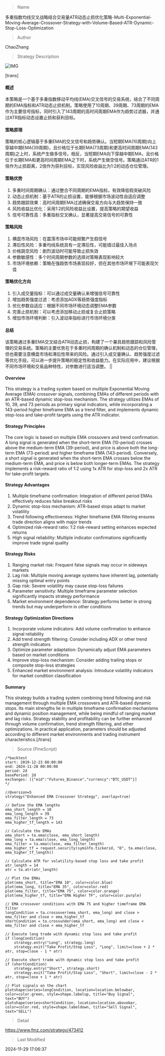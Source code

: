 
> Name

多重指数均线交叉战略结合交易量ATR动态止损优化策略-Multi-Exponential-Moving-Average-Crossover-Strategy-with-Volume-Based-ATR-Dynamic-Stop-Loss-Optimization

> Author

ChaoZhang

> Strategy Description

![IMG](https://www.fmz.com/upload/asset/c46312018b4e659b39.png)

[trans]
#### 概述
本策略是一个基于多重指数移动平均线(EMA)交叉信号的交易系统，结合了不同周期的EMA指标和ATR动态止损机制。策略使用了10周期、39周期、73周期的EMA作为主要信号指标，同时引入了143周期的高时间周期EMA作为趋势过滤器，并通过ATR指标动态设置止损和获利目标。

#### 策略原理
策略的核心逻辑基于多重EMA的交叉信号和趋势确认。当短期EMA(10周期)向上穿越中期EMA(39周期)，且价格位于长期EMA(73周期)和更高时间周期EMA(143周期)之上时，系统产生做多信号。相反，当短期EMA向下穿越中期EMA，且价格位于长期EMA和更高时间周期EMA之下时，系统产生做空信号。策略通过ATR的1倍作为止损距离，2倍作为获利目标，实现风险收益比为1:2的动态仓位管理。

#### 策略优势
1. 多重时间周期确认：通过整合不同周期的EMA指标，有效降低假突破风险
2. 动态止损机制：基于ATR的止损设置，能够根据市场波动性自适应调整
3. 趋势跟踪效果：高时间周期EMA过滤确保交易方向与大趋势保持一致
4. 风险收益比优化：采用1:2的风险收益比设置，提高策略的期望收益
5. 信号可靠性高：多重指标交叉确认，显著提高交易信号的可靠性

#### 策略风险
1. 横盘市场风险：在震荡市场中可能频繁产生假信号
2. 滞后性风险：多重均线系统具有一定滞后性，可能错过最佳入场点
3. 价格跳空风险：剧烈波动时可能导致止损失效
4. 参数敏感性：多个时间周期参数的选择对策略表现影响较大
5. 市场环境依赖：策略在强趋势市场表现较好，但在其他市场环境下可能表现欠佳

#### 策略优化方向
1. 引入成交量指标：可以通过成交量确认来增强信号可靠性
2. 增加趋势强度过滤：考虑添加ADX等趋势强度指标
3. 优化参数自适应：根据不同市场环境动态调整EMA参数
4. 完善止损机制：可以考虑添加移动止损或复合止损策略
5. 增加市场环境判断：引入波动率指标进行市场环境分类

#### 总结
该策略通过多重EMA交叉结合ATR动态止损，构建了一个兼具趋势跟踪和风险管理的交易系统。策略的主要优势在于多重时间周期的确认机制和动态的仓位管理，但也需要注意横盘市场和滞后性带来的风险。通过引入成交量确认、趋势强度过滤等优化手段，可以进一步提升策略的稳定性和收益能力。在实际应用中，建议根据不同市场环境和交易品种特性，对参数进行适当调整。 || 

#### Overview
This strategy is a trading system based on multiple Exponential Moving Average (EMA) crossover signals, combining EMAs of different periods with an ATR-based dynamic stop-loss mechanism. The strategy utilizes EMAs of 10, 39, and 73 periods as primary signal indicators, while incorporating a 143-period higher timeframe EMA as a trend filter, and implements dynamic stop-loss and take-profit targets using the ATR indicator.

#### Strategy Principles
The core logic is based on multiple EMA crossovers and trend confirmation. A long signal is generated when the short-term EMA (10-period) crosses above the medium-term EMA (39-period), and price is above both the long-term EMA (73-period) and higher timeframe EMA (143-period). Conversely, a short signal is generated when the short-term EMA crosses below the medium-term EMA, and price is below both longer-term EMAs. The strategy implements a risk-reward ratio of 1:2 using 1x ATR for stop-loss and 2x ATR for take-profit targets.

#### Strategy Advantages
1. Multiple timeframe confirmation: Integration of different period EMAs effectively reduces false breakout risks
2. Dynamic stop-loss mechanism: ATR-based stops adapt to market volatility
3. Trend following effectiveness: Higher timeframe EMA filtering ensures trade direction aligns with major trends
4. Optimized risk-reward ratio: 1:2 risk-reward setting enhances expected returns
5. High signal reliability: Multiple indicator confirmations significantly improve trade signal quality

#### Strategy Risks
1. Ranging market risk: Frequent false signals may occur in sideways markets
2. Lag risk: Multiple moving average systems have inherent lag, potentially missing optimal entry points
3. Gap risk: Severe volatility may cause stop-loss failures
4. Parameter sensitivity: Multiple timeframe parameter selection significantly impacts strategy performance
5. Market environment dependence: Strategy performs better in strong trends but may underperform in other conditions

#### Strategy Optimization Directions
1. Incorporate volume indicators: Add volume confirmation to enhance signal reliability
2. Add trend strength filtering: Consider including ADX or other trend strength indicators
3. Optimize parameter adaptation: Dynamically adjust EMA parameters based on market conditions
4. Improve stop-loss mechanism: Consider adding trailing stops or composite stop-loss strategies
5. Enhanced market environment analysis: Introduce volatility indicators for market condition classification

#### Summary
This strategy builds a trading system combining trend following and risk management through multiple EMA crossovers and ATR-based dynamic stops. Its main strengths lie in multiple timeframe confirmation mechanisms and dynamic position management, while being mindful of ranging market and lag risks. Strategy stability and profitability can be further enhanced through volume confirmation, trend strength filtering, and other optimizations. In practical application, parameters should be adjusted according to different market environments and trading instrument characteristics.[/trans]



> Source (PineScript)

``` pinescript
/*backtest
start: 2019-12-23 08:00:00
end: 2024-11-28 00:00:00
period: 2d
basePeriod: 2d
exchanges: [{"eid":"Futures_Binance","currency":"BTC_USDT"}]
*/

//@version=5
strategy("Enhanced EMA Crossover Strategy", overlay=true)

// Define the EMA lengths
ema_short_length = 10
ema_long_length = 39
ema_filter_length = 73
ema_higher_tf_length = 143

// Calculate the EMAs
ema_short = ta.ema(close, ema_short_length)
ema_long = ta.ema(close, ema_long_length)
ema_filter = ta.ema(close, ema_filter_length)
ema_higher_tf = request.security(syminfo.tickerid, "D", ta.ema(close, ema_higher_tf_length))

// Calculate ATR for volatility-based stop loss and take profit
atr_length = 14
atr = ta.atr(atr_length)

// Plot the EMAs
plot(ema_short, title="EMA 10", color=color.blue)
plot(ema_long, title="EMA 35", color=color.red)
plot(ema_filter, title="EMA 75", color=color.orange)
plot(ema_higher_tf, title="EMA Higher TF", color=color.purple)

// EMA crossover conditions with EMA 75 and higher timeframe EMA filter
longCondition = ta.crossover(ema_short, ema_long) and close > ema_filter and close > ema_higher_tf
shortCondition = ta.crossunder(ema_short, ema_long) and close < ema_filter and close < ema_higher_tf

// Execute long trade with dynamic stop loss and take profit
if (longCondition)
    strategy.entry("Long", strategy.long)
    strategy.exit("Take Profit/Stop Loss", "Long", limit=close + 2 * atr, stop=close - 1 * atr)

// Execute short trade with dynamic stop loss and take profit
if (shortCondition)
    strategy.entry("Short", strategy.short)
    strategy.exit("Take Profit/Stop Loss", "Short", limit=close - 2 * atr, stop=close + 1 * atr)

// Plot signals on the chart
plotshape(series=longCondition, location=location.belowbar, color=color.green, style=shape.labelup, title="Buy Signal", text="BUY")
plotshape(series=shortCondition, location=location.abovebar, color=color.red, style=shape.labeldown, title="Sell Signal", text="SELL")

```

> Detail

https://www.fmz.com/strategy/473412

> Last Modified

2024-11-29 17:06:37
